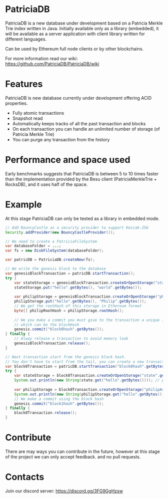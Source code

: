 # PatriciaDB

PatriciaDB is a new database under development based on a Patricia Merkle Trie index written in Java.
Initially available only as a library (embedded), it will be available as a server application with client library
written for different languages.

Can be used by Ethereum full node clients or by other blockchains.

For more information read our wiki:
https://github.com/PatriciaDB/PatriciaDB/wiki

# Features
PatriciaDB is new database currently under development offering ACID properties.
* Fully atomic transactions
* Snapshot read
* Automatically keeps tracks of all the past transaction and blocks
* On each transaction you can handle an unlimited number of storage (of Patricia Merkle Trie)
* You can purge any transaction from the history


# Performance and space used
Early benchmarks suggests that PatriciaDB is between 5 to 10 times faster than the implementation provided by the Besu client (PatriciaMerkleTrie + RocksDB),
and it uses half of the space.

# Example
At this stage PatriciaDB can only be tested as a library in embedded mode.

```java
// Add BouncyCastle as a security provider to support Keccak-256
Security.addProvider(new BouncyCastleProvider());

// We need to create a PatriciaFileSystem
var databaseFolder = ...;
var fs = new DiskFileSystem(databaseFolder);

var patricDB = PatriciaDB.createNew(fs);

// We write the genesis block to the database
var genesisBlockTransaction = patricDB.startTransaction();
try {
    var stateStorage = genesisBlockTransaction.createOrOpenStorage("state".getBytes());
    stateStorage.put("hello".getBytes(), "world".getBytes());
    
    var philipStorage = genesisBlockTransaction.createOrOpenStorage("philipAccount".getBytes());
    philipStorage.put("hello".getBytes(), "Philip".getBytes());
    // We get the rootHash of this storage in Ethereum format
    byte[] philipRootHash = philipStorage.rootHash();
    
    // We you make a commit you must give to the transaction a unique identifier
    // which can be the blockHash
    genesis.commit("block0hash".getBytes());
} finally {
    // Alway release a transaction to avoid memory leak
    genesisBlockTransaction.release();
}

// Next transaction start from the genesis block hash.
// You don't have to start from the tail, you can create a new transaction from any block
var block0Transaction = patricDB.startTransaction("block0hash".getBytes());
try {
    var stateStorage = block0Transaction.createOrOpenStorage("state".getBytes());
    System.out.println(new String(state.get("hello".getBytes()))); // print "world"
    
    var philipStorage = block0Transaction.createOrOpenStorage("philipAccount".getBytes());
    System.out.println(new String(philipStorage.get("hello".getBytes()))); // print "philip"
    // We make a commit using the block hash
    genesis.commit("block1hash".getBytes());
} finally {
    block0Transaction.release();
}
```

# Contribute
There are may ways you can contribute in the future, however at this stage of the project we can only accept feedback.
and no pull requests.

# Contacts
Join our discord server: https://discord.gg/3FG9GgHzsw
